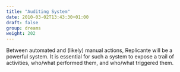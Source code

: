 ```yaml
---
title: "Auditing System"
date: 2010-03-02T13:43:30+01:00
draft: false
group: dreams
weight: 202
---
```


Between automated and (likely) manual actions, Replicante will be a powerful system.
It is essential for such a system to expose a trail of activities, who/what performed them, and who/what triggered them.
